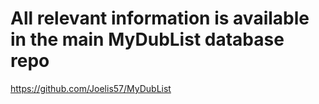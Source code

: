 # All relevant information is available in the main MyDubList database repo
https://github.com/Joelis57/MyDubList
